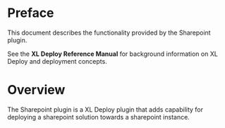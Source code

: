 # Preface #

This document describes the functionality provided by the Sharepoint plugin.

See the **XL Deploy Reference Manual** for background information on XL Deploy and deployment concepts.

# Overview #

The Sharepoint plugin is a XL Deploy plugin that adds capability for deploying a sharepoint solution towards a sharepoint instance.
